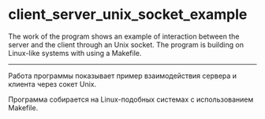 # client_server_unix_socket_example

The work of the program shows an example of interaction between the server and the client through an Unix socket.
The program is building on Linux-like systems with using a Makefile.

---

Работа программы показывает пример взаимодействия сервера и клиента через сокет Unix.

Программа собирается на Linux-подобных системах с использованием Makefile.
